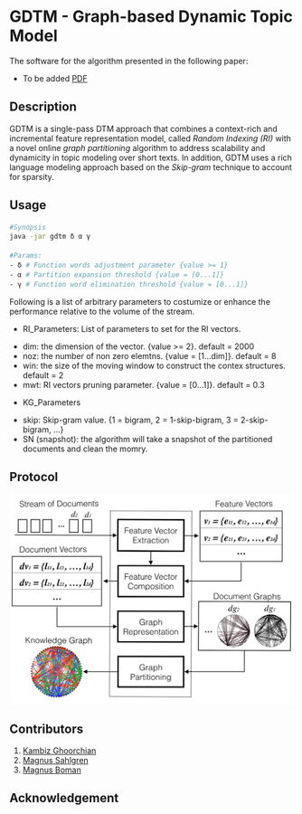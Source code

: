 # GDTM - Graph-based Dynamic Topic Model

The software for the algorithm presented in the following paper:
 - To be added [PDF](https://www.kth.se/profile/ghoorian)


## Description
GDTM is a single-pass DTM approach that combines a context-rich and incremental feature representation model, called *Random Indexing (RI)* with a novel online *graph partitioning* algorithm to address scalability and dynamicity in topic modeling over short texts. In addition, GDTM uses a rich language modeling approach based on the *Skip-gram* technique to account for sparsity.

## Usage
``` bash
#Synopsis
java -jar gdtm δ α γ

#Params:
- δ # Function words adjustment parameter {value >= 1}
- α # Partition expansion threshold {value = [0...1]}
- γ # Function word elimination threshold {value = [0...1]}
```
Following is a list of arbitrary parameters to costumize or enhance the performance relative to the volume of the stream.
* RI_Parameters: List of parameters to set for the RI vectors. 
- dim: the dimension of the vector. {value >= 2}. default = 2000
- noz: the number of non zero elemtns. {value = [1...dim]}. default = 8
- win: the size of the moving window to construct the contex structures. default = 2 
- mwt: RI vectors pruning parameter. {value = [0...1]}. default = 0.3

* KG_Parameters
- skip: Skip-gram value. {1 = bigram, 2 = 1-skip-bigram, 3 = 2-skip-bigram, ...}
- SN (snapshot): the algorithm will take a snapshot of the partitioned documents and clean the momry.

## Protocol
![alt text](https://github.com/kambizG/gdtm/blob/master/img/protocol.png "The protocol of the algorithm.")

## Contributors
1. [Kambiz Ghoorchian](https://www.kth.se/profile/ghoorian)
2. [Magnus Sahlgren](https://www.sics.se/people/magnus-sahlgren)
3. [Magnus Boman](https://www.kth.se/profile/mab)

## Acknowledgement

